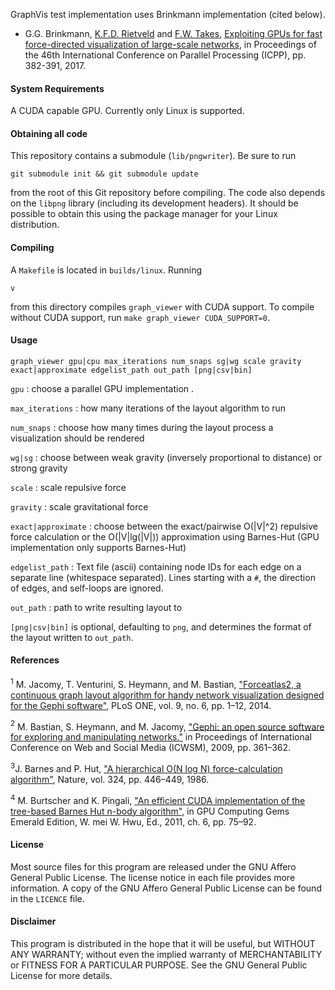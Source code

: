 GraphVis test implementation uses Brinkmann implementation (cited below).

* G.G. Brinkmann, [K.F.D. Rietveld](https://liacs.leidenuniv.nl/~rietveldkfd) and [F.W. Takes](https://liacs.leidenuniv.nl/~takesfw), [Exploiting GPUs for fast force-directed visualization of large-scale networks](https://dx.doi.org/10.1109/ICPP.2017.47), in Proceedings of the 46th International Conference on Parallel Processing (ICPP), pp. 382-391, 2017.


#### System Requirements

A CUDA capable GPU. Currently only Linux is supported.

#### Obtaining all code
This repository contains a submodule (`lib/pngwriter`). Be sure to run
```
git submodule init && git submodule update
```
from the root of this Git repository before compiling. The code also depends on the `libpng` library (including its development headers). It should be possible to obtain this using the package manager for your Linux distribution.

#### Compiling
A `Makefile` is located in `builds/linux`. Running
```
v
```
from this directory compiles `graph_viewer` with CUDA support.
To compile without CUDA support, run `make graph_viewer CUDA_SUPPORT=0`.

#### Usage
`graph_viewer gpu|cpu max_iterations num_snaps sg|wg scale gravity exact|approximate edgelist_path out_path [png|csv|bin]`

`gpu`            : choose a parallel GPU implementation .

`max_iterations`     : how many iterations of the layout algorithm to run

`num_snaps`          : choose how many times during the layout process a visualization should be rendered

`wg|sg`              : choose between weak gravity (inversely proportional to distance) or
                     strong gravity

`scale`              : scale repulsive force

`gravity`            : scale gravitational force

`exact|approximate`  : choose between the exact/pairwise O(|V|^2) repulsive force calculation or the O(|V|lg(|V|))
                     approximation using Barnes-Hut (GPU implementation only supports Barnes-Hut)

`edgelist_path`      : Text file (ascii) containing node IDs for each edge on a separate line (whitespace separated).
                       Lines starting with a `#`, the direction of edges, and self-loops are ignored.

`out_path`           : path to write resulting layout to

`[png|csv|bin]` is optional, defaulting to `png`, and determines the format of the layout written to `out_path`.

#### References
<a name="jacomy14"><sup>1</sup></a> M. Jacomy, T. Venturini, S. Heymann, and M. Bastian, ["Forceatlas2, a continuous graph layout algorithm for handy network visualization designed for the Gephi software"](http://journals.plos.org/plosone/article?id=10.1371/journal.pone.0098679), PLoS ONE, vol. 9, no. 6, pp. 1–12, 2014.

<a name="bastian09"><sup>2</sup></a> M. Bastian, S. Heymann, and M. Jacomy, ["Gephi: an open source software for exploring and manipulating networks."](https://aaai.org/ocs/index.php/ICWSM/09/paper/view/154) in Proceedings of International Conference on Web and Social Media (ICWSM), 2009, pp. 361–362.

<a name="barnes86"><sup>3</sup></a>J. Barnes and P. Hut, ["A hierarchical O(N log N) force-calculation algorithm"](https://www.nature.com/nature/journal/v324/n6096/abs/324446a0.html), Nature, vol. 324, pp. 446–449, 1986.

<a name="burtscher11"><sup>4</sup></a> M. Burtscher and K. Pingali, ["An efficient CUDA implementation of the tree-based Barnes Hut n-body algorithm"](https://www.sciencedirect.com/science/article/pii/B9780123849885000061), in GPU Computing Gems Emerald Edition, W. mei W. Hwu, Ed., 2011, ch. 6, pp. 75–92.

#### License
Most source files for this program are released under the GNU Affero General Public License. The license notice in each file provides more information. A copy of the GNU Affero General Public License can be found in the `LICENCE` file.

#### Disclaimer
This program is distributed in the hope that it will be useful, but WITHOUT ANY WARRANTY; without even the implied warranty of MERCHANTABILITY or FITNESS FOR A PARTICULAR PURPOSE.  See the GNU General Public License for more details.
